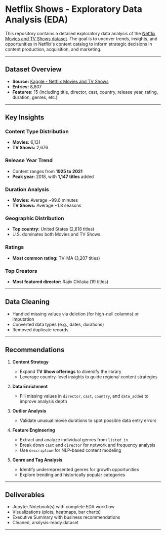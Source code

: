 # Netflix Shows - Exploratory Data Analysis (EDA)

This repository contains a detailed exploratory data analysis of the [Netflix Movies and TV Shows dataset](https://www.kaggle.com/datasets/shivamb/netflix-shows). The goal is to uncover trends, insights, and opportunities in Netflix's content catalog to inform strategic decisions in content production, acquisition, and marketing.

---

##  Dataset Overview
- **Source:** [Kaggle - Netflix Movies and TV Shows](https://www.kaggle.com/datasets/shivamb/netflix-shows)  
- **Entries:** 8,807  
- **Features:** 15 (including title, director, cast, country, release year, rating, duration, genres, etc.)

---

##  Key Insights

### Content Type Distribution
- **Movies:** 6,131  
- **TV Shows:** 2,676  

### Release Year Trend
- Content ranges from **1925 to 2021**  
- **Peak year:** 2018, with **1,147 titles** added  

### Duration Analysis
- **Movies:** Average ~99.6 minutes  
- **TV Shows:** Average ~1.8 seasons  

### Geographic Distribution
- **Top country:** United States (2,818 titles)  
- U.S. dominates both Movies and TV Shows  

### Ratings
- **Most common rating:** TV-MA (3,207 titles)

### Top Creators
- **Most featured director:** Rajiv Chilaka (19 titles)

---

##  Data Cleaning
- Handled missing values via deletion (for high-null columns) or imputation  
- Converted data types (e.g., dates, durations)  
- Removed duplicate records  

---

##  Recommendations

1. **Content Strategy**
   - Expand **TV Show offerings** to diversify the library  
   - Leverage country-level insights to guide regional content strategies  

2. **Data Enrichment**
   - Fill missing values in `director`, `cast`, `country`, and `date_added` to improve analysis depth  

3. **Outlier Analysis**
   - Validate unusual movie durations to spot possible data entry errors  

4. **Feature Engineering**
   - Extract and analyze individual genres from `listed_in`  
   - Break down `cast` and `director` for network and frequency analysis  
   - Use `description` for NLP-based content modeling  

5. **Genre and Tag Analysis**
   - Identify underrepresented genres for growth opportunities  
   - Explore trending and historically popular categories

---

##  Deliverables

-  Jupyter Notebook(s) with complete EDA workflow  
-  Visualizations (plots, heatmaps, bar charts)  
-  Executive Summary with business recommendations  
-  Cleaned, analysis-ready dataset  

---



